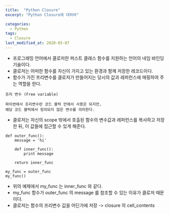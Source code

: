 ```yaml
---
title:  "Python Closure"
excerpt: "Python Closure에 대하여"

categories:
  - Python
tags:
  - Closure
last_modified_at: 2020-03-07
---
```


* 프로그래밍 언어에서 클로저란 퍼스트 클래스 함수를 지원하는 언어의 네임 바인딩 기술이다.
* 클로저는 어떠한 함수를 자신이 가지고 있는 환경과 함께 저장한 레코드이다.
* 함수가 가진 프리변수를 클로저가 만들어지는 당시의 값과 레퍼런스에 매핑하여 주는 역할을 한다.

`프리 변수 (Free variable)`

```
파이썬에서 프리변수란 코드 블럭 안에서 사용은 되지만, 
해당 코드 블럭에서 정의되지 않은 변수를 의미한다.
```

* 클로저는 자신의 scope 밖에서 호출된 함수의 변수값과 레퍼런스를 복사하고 저장한 뒤, 이 값들에 접근할 수 있게 해준다.

```
def outer_func():
    message = 'hi'
    
    def inner_func():
        print message
    
    return inner_func

my_func = outer_func
my_func()
```

* 위의 예제에서 my_func 는 inner_func 와 같다.
* my_func 함수가 outer_func 의 message 를 참조할 수 있는 이유가 클로저 때문이다.
* 클로저는 함수의 프리변수 값을 어딘가에 저장 -> closure 의 cell_contents